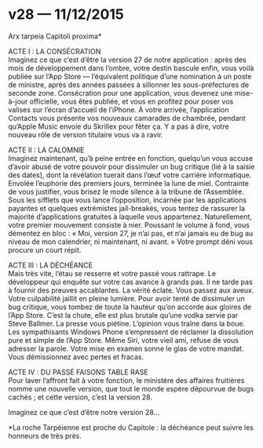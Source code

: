# v28 — 11/12/2015

Arx tarpeia Capitoli proxima&ast;

ACTE I&nbsp;: LA CONSÉCRATION<br />
Imaginez ce que c’est d’être la version 27 de notre application&nbsp;: après des mois de développement dans l’ombre, votre destin bascule enfin, vous voilà publiée sur l’App Store —&nbsp;l’équivalent politique d’une nomination à un poste de ministre, après des années passées à sillonner les sous-préfectures de seconde zone. Consécration pour une application, vous devenez une mise-à-jour officielle, vous êtes publiée, et vous en profitez pour poser vos valises sur l’écran d’accueil de l’iPhone. À votre arrivée, l’application Contacts vous présente vos nouveaux camarades de chambrée, pendant qu’Apple Music envoie du Skrillex pour fêter ça. Y a pas à dire, votre nouveau rôle de version titulaire vous va à ravir.

ACTE II&nbsp;: LA CALOMNIE<br />
Imaginez maintenant, qu’à peine entrée en fonction, quelqu’un vous accuse d’avoir abusé de votre pouvoir pour dissimuler un bug critique (lié à la saisie des dates), dont la révélation tuerait dans l’œuf votre carrière informatique. Envolée l’euphorie des premiers jours, terminée la lune de miel. Contrainte de vous justifier, vous brisez le mode silence à la tribune de l’Assemblée. Sous les sifflets que vous lance l’opposition, incarnée par les applications payantes et quelques extrémistes jail-breakés, vous tentez de rassurer la majorité d’applications gratuites à laquelle vous appartenez. Naturellement, votre premier mouvement consiste à nier. Poussant le volume à fond, vous démentez en bloc&nbsp;: «&nbsp;Moi, version 27, je n’ai pas, et n’ai jamais eu de bug au niveau de mon calendrier, ni maintenant, ni avant.&nbsp;» Votre prompt déni vous procure un court répit.

ACTE III&nbsp;: LA DÉCHÉANCE<br />
Mais très vite, l’étau se resserre et votre passé vous rattrape. Le développeur qui enquête sur votre cas avance à grands pas. Il ne tarde pas à fournir des preuves accablantes. La vérité éclate. Vous passez aux aveux. Votre culpabilité jaillit en pleine lumière. Pour avoir tenté de dissimuler un bug critique, vous tombez de toute la hauteur qu’on accorde aux gloires de l’App Store. C’est la chute, elle est plus brutale qu’une vodka servie par Steve Ballmer. La presse vous piétine. L’opinion vous traîne dans la boue. Les sympathisants Windows Phone s’empressent de réclamer la dissolution pure et simple de l’App Store. Même Siri, votre vieil ami, refuse de vous adresser la parole. Votre mise en examen sonne le glas de votre mandat. Vous démissionnez avec pertes et fracas.

ACTE IV&nbsp;: DU PASSÉ FAISONS TABLE RASE<br />
Pour laver l’affront fait à votre fonction, le ministère des affaires fruitières nomme une nouvelle version, que tout le monde espère dépourvue de bugs cachés&nbsp;; et cette version, c’est la version 28.

Imaginez ce que c’est d’être notre version 28…

&ast;La roche Tarpéienne est proche du Capitole&nbsp;: la déchéance peut suivre les honneurs de très près.
